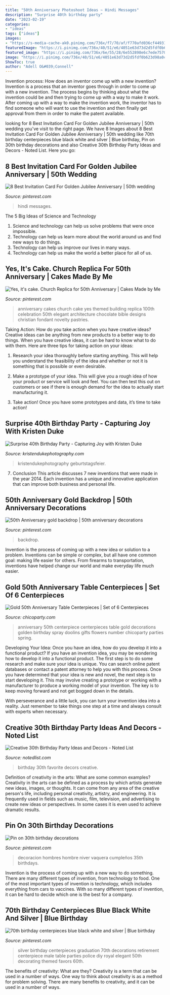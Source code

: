 ```yaml
---
title: "50th Anniversary Photoshoot Ideas ~ Hindi Messages"
description: "Surprise 40th birthday party"
date: "2023-02-19"
categories:
- "ideas"
tags: ["ideas"]
images:
- "https://s-media-cache-ak0.pinimg.com/736x/f7/70/af/f770afd036cf4493182a53eba96549a5--anniversary-cakes-anniversary-ideas.jpg"
featuredImage: "https://i.pinimg.com/736x/40/51/e6/4051e63d73d2d5fdf0b623d98a0cebab.jpg"
featured_image: "https://i.pinimg.com/736x/6e/55/28/6e552898e6c7ede75709cdfa89053243.jpg"
image: "https://i.pinimg.com/736x/40/51/e6/4051e63d73d2d5fdf0b623d98a0cebab.jpg"
ShowToc: true
author: "Adell O&#039;Connell"
---
```



Invention process: How does an inventor come up with a new invention?
Invention is a process that an inventor goes through in order to come up with a new invention. The process begins by thinking about what the invention could be and then trying to come up with a way to make it work. After coming up with a way to make the invention work, the inventor has to find someone who will want to use the invention and then finally get approval from them in order to make the patent available.

	

		
looking for 8 Best Invitation Card For Golden Jubilee Anniversary | 50th wedding you've visit to the right page. We have 8 Images about 8 Best Invitation Card For Golden Jubilee Anniversary | 50th wedding like 70th birthday centerpieces blue black white and silver | Blue birthday, Pin on 30th birthday decorations and also Creative 30th Birthday Party Ideas and Decors - Noted List. Here you go:
		
    
## 8 Best Invitation Card For Golden Jubilee Anniversary | 50th Wedding

<img loading=lazy src="https://i.pinimg.com/736x/40/51/e6/4051e63d73d2d5fdf0b623d98a0cebab.jpg" onerror="this.onerror=null;this.src='https://tse1.mm.bing.net/th?id=OIP.zkulpdFkjNmXC7WHigNGmgHaLH&amp;pid=15.1';" alt="8 Best Invitation Card For Golden Jubilee Anniversary | 50th wedding">

_Source: pinterest.com_

>hindi messages. 

	

The 5 Big Ideas of Science and Technology
1. Science and technology can help us solve problems that were once impossible.
2. Technology can help us learn more about the world around us and find new ways to do things.
3. Technology can help us improve our lives in many ways.
4. Technology can help us make the world a better place for all of us.

    
## Yes, It&#039;s Cake. Church Replica For 50th Anniversary | Cakes Made By Me

<img loading=lazy src="https://s-media-cache-ak0.pinimg.com/736x/f7/70/af/f770afd036cf4493182a53eba96549a5--anniversary-cakes-anniversary-ideas.jpg" onerror="this.onerror=null;this.src='https://tse1.mm.bing.net/th?id=OIP.NH3JUZ3dIWCUD1GTdejUTwHaJ6&amp;pid=15.1';" alt="Yes, it&#039;s cake. Church Replica for 50th Anniversary | Cakes Made by Me">

_Source: pinterest.com_

>anniversary cakes church cake yes themed building replica 100th celebration 50th elegant architecture chocolate bible designs christian fondant novelty pastries. 

	

Taking Action: How do you take action when you have creative ideas?
Creative ideas can be anything from new products to a better way to do things. When you have creative ideas, it can be hard to know what to do with them. Here are three tips for taking action on your ideas:
1. Research your idea thoroughly before starting anything. This will help you understand the feasibility of the idea and whether or not it is something that is possible or even desirable.

2. Make a prototype of your idea. This will give you a rough idea of how your product or service will look and feel. You can then test this out on customers or see if there is enough demand for the idea to actually start manufacturing it.

3. Take action! Once you have some prototypes and data, it’s time to take action!

    
## Surprise 40th Birthday Party - Capturing Joy With Kristen Duke

<img loading=lazy src="https://www.kristendukephotography.com/wp-content/uploads/2014/11/40th-suprise-party-with-pies.jpg" onerror="this.onerror=null;this.src='https://tse4.mm.bing.net/th?id=OIP.SNfTEudpIR-wD5rNgoKdhQHaLH&amp;pid=15.1';" alt="Surprise 40th Birthday Party - Capturing Joy with Kristen Duke">

_Source: kristendukephotography.com_

>kristendukephotography geburtstagsfeier. 

	

7. Conclusion
This article discusses 7 new inventions that were made in the year 2014. Each invention has a unique and innovative application that can improve both business and personal life.

    
## 50th Anniversary Gold Backdrop | 50th Anniversary Decorations

<img loading=lazy src="https://i.pinimg.com/736x/02/bd/da/02bddaf39cb44062bc39bcfd5900fcff.jpg" onerror="this.onerror=null;this.src='https://tse4.mm.bing.net/th?id=OIP.R2VCJ5ZKT-c4nD-ksmQREAHaEK&amp;pid=15.1';" alt="50th Anniversary gold backdrop | 50th anniversary decorations">

_Source: pinterest.com_

>backdrop. 

	

Invention is the process of coming up with a new idea or solution to a problem. Inventions can be simple or complex, but all have one common goal: making life easier for others. From firearms to transportation, inventions have helped change our world and make everyday life much easier.

    
## Gold 50th Anniversary Table Centerpieces | Set Of 6 Centerpieces

<img loading=lazy src="http://www.chicoparty.com/images/products/detail/50thAnniversayCenterpiece.jpg" onerror="this.onerror=null;this.src='https://tse2.mm.bing.net/th?id=OIP.Uu7cpdKoYk4h9gFQK94-3wAAAA&amp;pid=15.1';" alt="Gold 50th Anniversary Table Centerpieces | Set of 6 Centerpieces">

_Source: chicoparty.com_

>anniversary 50th centerpiece centerpieces table gold decorations golden birthday spray doolins gifts flowers number chicoparty parties spring. 

	

Developing Your Idea: Once you have an idea, how do you develop it into a functional product?
If you have an invention idea, you may be wondering how to develop it into a functional product. The first step is to do some research and make sure your idea is unique. You can search online patent databases or contact a patent attorney to help you with this process.
Once you have determined that your idea is new and novel, the next step is to start developing it. This may involve creating a prototype or working with a manufacturer to produce a working model of your invention. The key is to keep moving forward and not get bogged down in the details.

With perseverance and a little luck, you can turn your invention idea into a reality. Just remember to take things one step at a time and always consult with experts when necessary.

    
## Creative 30th Birthday Party Ideas And Decors - Noted List

<img loading=lazy src="https://notedlist.com/wp-content/uploads/2015/07/30th-birthday-party-ideas/4-30th-birthday-party-ideas.jpg" onerror="this.onerror=null;this.src='https://tse2.mm.bing.net/th?id=OIP.-XqlcJxxt05MxdPqg6WMwgHaLH&amp;pid=15.1';" alt="Creative 30th Birthday Party Ideas and Decors - Noted List">

_Source: notedlist.com_

>birthday 30th favorite decors creative. 

	

Definition of creativity in the arts: What are some common examples?
Creativity in the arts can be defined as a process by which artists generate new ideas, images, or thoughts. It can come from any area of the creative person's life, including personal creativity, artistry, and engineering. It is frequently used in fields such as music, film, television, and advertising to create new ideas or perspectives. In some cases it is even used to achieve dramatic results.

    
## Pin On 30th Birthday Decorations

<img loading=lazy src="https://i.pinimg.com/736x/6e/55/28/6e552898e6c7ede75709cdfa89053243.jpg" onerror="this.onerror=null;this.src='https://tse2.mm.bing.net/th?id=OIP.RMJJ-nZ79k0XMP78-XdxkgHaK3&amp;pid=15.1';" alt="Pin on 30th birthday decorations">

_Source: pinterest.com_

>decoracion hombres hombre niver vaquera cumpleños 35th birthdays. 

	

Invention is the process of coming up with a new way to do something. There are many different types of invention, from technology to food. One of the most important types of invention is technology, which includes everything from cars to vaccines. With so many different types of invention, it can be hard to decide which one is the best for a company.

    
## 70th Birthday Centerpieces Blue Black White And Silver | Blue Birthday

<img loading=lazy src="https://i.pinimg.com/736x/ce/15/28/ce15281975ff6811b78ae29b4de4e0e4--th-birthday-diy-birthday-centerpieces.jpg" onerror="this.onerror=null;this.src='https://tse2.mm.bing.net/th?id=OIP.01QCV9kAELCw3zwKVGFU9gHaJ3&amp;pid=15.1';" alt="70th birthday centerpieces blue black white and silver | Blue birthday">

_Source: pinterest.com_

>silver birthday centerpieces graduation 70th decorations retirement centerpiece male table parties police diy royal elegant 50th decorating themed favors 60th. 

	

The benefits of creativity: What are they?
Creativity is a term that can be used in a number of ways. One way to think about creativity is as a method for problem solving. There are many benefits to creativity, and it can be used in a number of ways.

